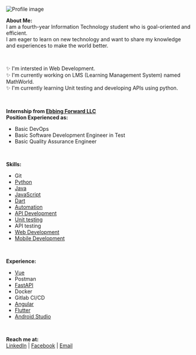 <!-- ![Profile image](https://lh3.googleusercontent.com/01Mvp-ihZIKCSCLYwjb6Ox22W8JwOYWW0EIzg5HuHKJHBvaRoUyQ_6hXlo3CvxUcHKvm6xmqB47teB1BehwXj45XnbP-AUbiuyjMNSAHi-f8hCS7mCx9KtQ0dXA5c8S9soim8jz9C3HQkjSqBL_fx38C68lnT8GkgwS1I0nGakNi_QmfYYIRmfK_ileeBm4-eZRmqG7c5Y4o8L9FpWuLQkCdrM5oLE_rdiMxSqw6IsioQ3zJwsiNMzuXy3jIlct_MnCtP7r33SfKMTajRtcBG9A9JuFS_GdOKCfyJcED5IgZG2WSfIvXa0ZnnywQXhgRzN2ySG57N2NjqPo-IsHseVEGH6p-5Esf7SxOcQzKyNUe6JJ2eAZo5TcGqW2CvZIIteVRGQHxHp8ucHbwIaoccpW2KSViEJRahrXcJpoMpRrQmeoEyoLRl4zIoW3K8p6ZoMr3ZjIhTHvuJ_8Z5LBVTG0MAF2abTB_RuPKiSE2-mosUTvA_6rrfoIiHHgrgvDZ7oNd2aDR9DfKzvZfG_s2HRyoS5qYERC3giAx9qurzWUm45AZfVPqeV4WgSWYBwtRNN6cx1Plq_uYTIx2VGocgZihZ0cPtFqEE62mImPQ4ALLIRQsP143b2NpvjnchwyLz1mVoQ7RJ9gZInJhrv9ycQRE93gqtrN9hFXGW_9ocHBzGV1R0bh6_8BT84DhGXlvwhTjBxI3OTmuSZC7lfLL3NXCpACUxMhHdoFGLoEJgbjwFGSmdNn9j8OvQL5LhaP9gO6UEd2PMlwhYQuH0RkjevhWZqvBYs4WVZTl=w452-h638-no?authuser=0) -->

![Profile image](https://lh3.googleusercontent.com/gwJ79R0S1TNmr30TDrDfDklwbaBGTZThiv645k98oIKM4LxfUzuUhtfDbItZC7rI5zPT7Znlodxf4TTlm0PRdjL6CBtoqSvnduMsPXkhWyNg76dUD4JcdfxV3J41fDMAMm54SD4fQxQ0qPiElUp1VS7o8qlepWu35ML68-9Q8UOuoXEyumd8E5QGa_PCsEvZWKkn5_xBH9amFpP53DvdFTfqBtczzQsEWkd4yJ3BorDAd65m2EYtobkbU-DvDVnorWW2q--OXEs2crI4yBiPbNlk-BDAu_1CtDnB8M5n0R1zviOXoDhT9OJ3fQ2IUxRYCvqgkXpiGBQitIzqR1xgJMMXw7Ss4-SdE2uTHUB12JeWaWhwx1qj3ah-7lGocZoPrK8k4FpEMh6czxe9TbjFzD_iWppbVqexKibUQWzRF1FGqqeO6bUGMMyfM1zJ1I8ijCZbfiyxu2HXnpmoNo1d2pLTmI667t6i6Oq985vnqh-cda_DQN6exGp_XxP_Mebmd2-4vcIM3XXeJ52bUSyfbZliuIzpOJfzFY2t-CirXPXLLGW09wvC96fuYIQkd8Wm94NdZPfASPL1scfX9FWNJ2DP-hjuBNQPsLRgw8Z78tFfS1FtZaQuMsptYfVPXFmWyagkIR6FVLC-ufHfNHitvsx2x3gtBgqL2t4B0snSyM4yK9h6ozBxFBsBLqXs3c8INT_dGIPKsoPKzRRucgJoxLD8fbq3ROloIaIDf17p1EZAjJ6WeKELx-JH66crBxghROjoaAjVfvP9AheiUqUhQL_Z5LlAjecfC6Mk=w750-h150-no?authuser=0)

**About Me:** 
</br>
I am a fourth-year Information Technology student who is
goal-oriented and efficient.</br>I am eager to learn on new technology
and want to share my knowledge and experiences to make the world better.

</br>

✨ I'm intersted in Web Development. </br>
✨ I'm currently working on LMS (Learning Management System) named MathWorld. </br>
✨ I'm currently learning Unit testing and developing APIs using python. </br>

</br>

**Internship from [Ebbing Forward LLC](https://www.ebbingforward.com/)**
</br>
**Position Experienced as:**
- Basic DevOps
- Basic Software Development Engineer in Test
- Basic Quality Assurance Engineer

</br>

**Skills:**
- Git
- [Python](https://github.com/pauljor1499?tab=repositories&q=&type=&language=python&sort=)
- [Java](https://github.com/pauljor1499?tab=repositories&q=&type=&language=java&sort=)
- [JavaScript](https://github.com/pauljor1499?tab=repositories&q=&type=&language=html&sort=)
- [Dart](https://github.com/pauljor1499?tab=repositories&q=&type=&language=dart&sort=)
- [Automation](https://github.com/pauljor1499/python-automation)
- [API Development](https://github.com/pauljor1499/python-fastapi)
- [Unit testing](https://github.com/pauljor1499/mathworld/tree/master/Tests)
- API testing
- [Web Development](https://github.com/pauljor1499/mathworld)
- [Mobile Development](https://github.com/pauljor1499?tab=repositories&q=&type=&language=dart&sort=)

</br>


**Experience:**
- [Vue](https://github.com/pauljor1499?tab=repositories&q=&type=&language=vue&sort=)
- Postman
- [FastAPI](https://github.com/pauljor1499/python-fastapi)
- Docker
- Gitlab CI/CD
- [Angular](https://github.com/pauljor1499/Angular-Project)
- [Flutter](https://github.com/pauljor1499?tab=repositories&q=&type=&language=dart&sort=)
- [Android Studio](https://github.com/pauljor1499/Android-Ecommerce-AR-App)

</br>

**Reach me at:**
</br>
[LinkedIn](https://www.linkedin.com/in/paul-jor-661108208/) | [Facebook](https://www.facebook.com/pauljor1499/) | [Email](jorpaulvincent@gmail.com)

<!-- - 👋 Hi, I’m @pauljor1499
- 👀 I’m interested in ...
- 🌱 I’m currently learning ...
- 💞️ I’m looking to collaborate on ...
- 📫 How to reach me ... -->

<!---
pauljor1499/pauljor1499 is a ✨ special ✨ repository because its `README.md` (this file) appears on your GitHub profile.
You can click the Preview link to take a look at your changes.
--->
